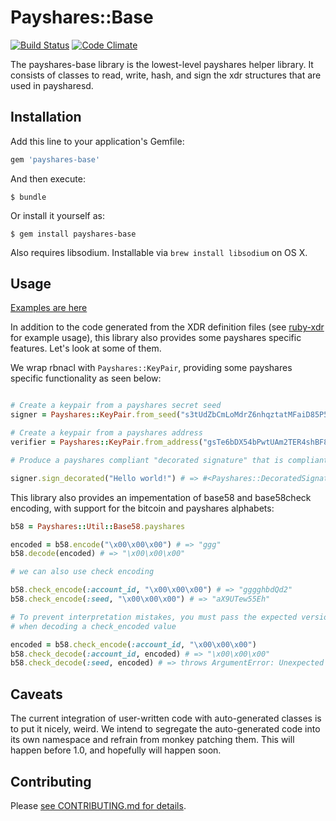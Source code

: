 # Payshares::Base

[![Build Status](https://travis-ci.org/payshares/ruby-payshares-base.svg)](https://travis-ci.org/payshares/ruby-payshares-base)
[![Code Climate](https://codeclimate.com/github/payshares/ruby-payshares-base/badges/gpa.svg)](https://codeclimate.com/github/payshares/ruby-payshares-base)

The payshares-base library is the lowest-level payshares helper library.  It consists of classes
to read, write, hash, and sign the xdr structures that are used in paysharesd.

## Installation

Add this line to your application's Gemfile:

```ruby
gem 'payshares-base'
```

And then execute:

    $ bundle

Or install it yourself as:

    $ gem install payshares-base

Also requires libsodium. Installable via `brew install libsodium` on OS X.

## Usage

[Examples are here](examples)

In addition to the code generated from the XDR definition files (see [ruby-xdr](https://github.com/payshares/ruby-xdr) for example usage), this library also provides some payshares specific features.  Let's look at some of them.

We wrap rbnacl with `Payshares::KeyPair`, providing some payshares specific functionality as seen below:

```ruby

# Create a keypair from a payshares secret seed
signer = Payshares::KeyPair.from_seed("s3tUdZbCmLoMdrZ6nhqztatMFaiD85P54oVj93g1NeSBwWQpTnE")

# Create a keypair from a payshares address
verifier = Payshares::KeyPair.from_address("gsTe6bDX54bPwtUAm2TER4shBF8nQNVtEvB8fmRkRoWvq3Y8XmY")

# Produce a payshares compliant "decorated signature" that is compliant with payshares transactions

signer.sign_decorated("Hello world!") # => #<Payshares::DecoratedSignature ...>

```

This library also provides an impementation of base58 and base58check encoding, with support for the bitcoin and payshares alphabets:

```ruby
b58 = Payshares::Util::Base58.payshares

encoded = b58.encode("\x00\x00\x00") # => "ggg"
b58.decode(encoded) # => "\x00\x00\x00"

# we can also use check encoding

b58.check_encode(:account_id, "\x00\x00\x00") # => "gggghbdQd2"
b58.check_encode(:seed, "\x00\x00\x00") # => "aX9UTew55Eh"

# To prevent interpretation mistakes, you must pass the expected version byte
# when decoding a check_encoded value

encoded = b58.check_encode(:account_id, "\x00\x00\x00")
b58.check_decode(:account_id, encoded) # => "\x00\x00\x00"
b58.check_decode(:seed, encoded) # => throws ArgumentError: Unexpected version: :account_id

```

## Caveats

The current integration of user-written code with auto-generated classes is to put it nicely, weird.  We intend to segregate the auto-generated code into its own namespace and refrain from monkey patching them.  This will happen before 1.0, and hopefully will happen soon.

## Contributing

Please [see CONTRIBUTING.md for details](CONTRIBUTING.md).

